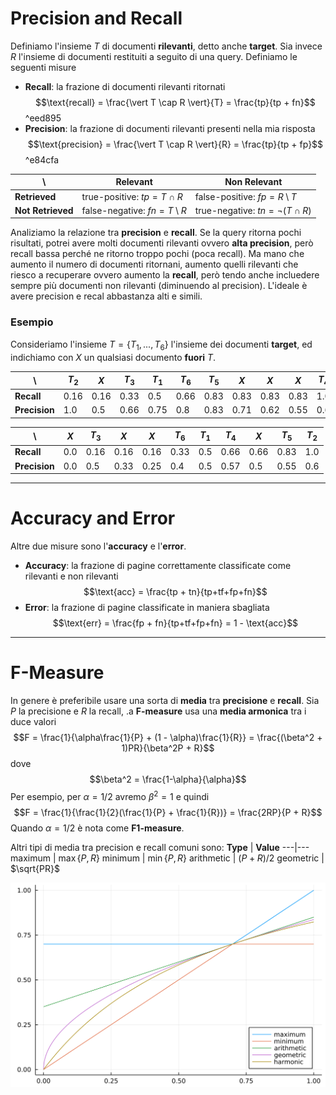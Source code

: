 # Precision and Recall
Definiamo l'insieme $T$ di documenti **rilevanti**, detto anche **target**.
Sia invece $R$ l'insieme di documenti restituiti a seguito di una query.
Definiamo le seguenti misure

- **Recall**: la frazione di documenti rilevanti ritornati $$\text{recall} = \frac{\vert T \cap R \vert}{T} = \frac{tp}{tp + fn}$$ ^eed895
- **Precision**: la frazione di documenti rilevanti presenti nella mia risposta $$\text{precision} = \frac{\vert T \cap R \vert}{R} = \frac{tp}{tp + fp}$$ ^e84cfa

\ | **Relevant** | **Non Relevant**
---|---|---
**Retrieved** | true-positive: $tp = T \cap R$ | false-positive: $fp = R \setminus T$
**Not Retrieved** | false-negative: $fn = T \setminus R$ | true-negative: $tn = \lnot (T \cap R)$

Analiziamo la relazione tra **precision** e **recall**.
Se la query ritorna pochi risultati, potrei avere molti documenti rilevanti ovvero **alta precision**, però recall bassa perché ne ritorno troppo pochi (poca recall).
Ma mano che aumento il numero di documenti ritornani, aumento quelli rilevanti che riesco a recuperare ovvero aumento la **recall**, però tendo anche incluedere sempre più documenti non rilevanti (diminuendo al precision).
L'ideale è avere precision e recal abbastanza alti e simili.

### Esempio
Consideriamo l'insieme $T = \lbrace T_1, ..., T_6 \rbrace$ l'insieme dei documenti **target**, ed indichiamo con $X$ un qualsiasi documento **fuori** $T$.

\ | $T_2$ | $X$ | $T_3$ | $T_1$ | $T_6$ | $T_5$ | $X$ | $X$ | $X$ | $T_4$
---|---|---|---|---|---|---|---|---|---|---
**Recall** | 0.16 | 0.16 | 0.33 | 0.5 | 0.66 | 0.83 | 0.83 | 0.83 | 0.83 | 1.0
**Precision** | 1.0 | 0.5 | 0.66 | 0.75 | 0.8 | 0.83 | 0.71 | 0.62 | 0.55 | 0.6

\ | $X$ | $T_3$ | $X$ | $X$ | $T_6$ | $T_1$ | $T_4$ | $X$ | $T_5$ | $T_2$
---|---|---|---|---|---|---|---|---|---|---
**Recall** | 0.0 | 0.16 | 0.16 | 0.16 | 0.33 | 0.5 | 0.66 | 0.66 | 0.83 | 1.0
**Precision** | 0.0 | 0.5 | 0.33 | 0.25 | 0.4 | 0.5 | 0.57 | 0.5 | 0.55 | 0.6

------------
# Accuracy and Error
Altre due misure sono l'**accuracy** e l'**error**.
- **Accuracy**: la frazione di pagine correttamente classificate come rilevanti e non rilevanti $$\text{acc} = \frac{tp + tn}{tp+tf+fp+fn}$$
- **Error**: la frazione di pagine classificate in maniera sbagliata $$\text{err} = \frac{fp + fn}{tp+tf+fp+fn} = 1 - \text{acc}$$

----------
# F-Measure
In genere è preferibile usare una sorta di **media** tra **precisione** e **recall**.
Sia $P$ la precisione e $R$ la recall, .a **F-measure** usa una **media armonica** tra i duce valori $$F = \frac{1}{\alpha\frac{1}{P} + (1 - \alpha)\frac{1}{R}} = \frac{(\beta^2 + 1)PR}{\beta^2P + R}$$ dove $$\beta^2 = \frac{1-\alpha}{\alpha}$$
Per esempio, per $\alpha = 1/2$ avremo $\beta^2 = 1$ e quindi
$$F = \frac{1}{\frac{1}{2}(\frac{1}{P} + \frac{1}{R})} = \frac{2RP}{P + R}$$
Quando $\alpha = 1/2$ è nota come **F1-measure**.

Altri tipi di media tra precision e recall comuni sono:
**Type** | **Value**
---|---
maximum | $\max{\lbrace P, R \rbrace}$
minimum | $\min{\lbrace P, R \rbrace}$
arithmetic | $(P+R)/2$
geometric | $\sqrt{PR}$

![](./img/IR_precision_recall_1.png)

